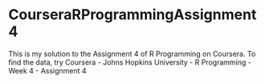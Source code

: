 # CourseraRProgrammingAssignment4

This is my solution to the Assignment 4 of R Programming on Coursera. To find the data, try Coursera - Johns Hopkins University - R Programming - Week 4 - Assignment 4
